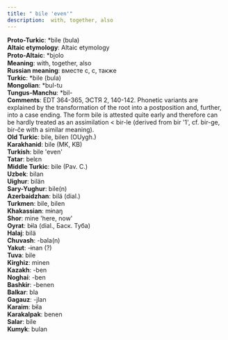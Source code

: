 ```yaml
---
title: " bile 'even'"
description:  with, together, also
---
```


<strong>Proto-Turkic</strong>:  *bile (bula)<br>
<strong>Altaic etymology</strong>:  Altaic etymology<br>
<strong> Proto-Altaic</strong>:  *bi̯olo<br>
<strong>Meaning</strong>:  with, together, also<br>
<strong>Russian meaning</strong>:  вместе с, с, также<br>
<strong>Turkic</strong>:  *bile (bula)<br>
<strong>Mongolian</strong>:  *bul-tu<br>
<strong>Tungus-Manchu</strong>:  *bil-<br>
<strong>Comments</strong>:  EDT 364-365, ЭСТЯ 2, 140-142. Phonetic variants are explained by the transformation of the root into a postposition and, further, into a case ending. The form bile is attested quite early and therefore can be hardly treated as an assimilation < bir-le (derived from bir '1', cf. bir-ge, bir-če with a similar meaning).<br>
<strong>Old Turkic</strong>:  bile, bilen (OUygh.)<br>
<strong>Karakhanid</strong>:  bile (MK, KB)<br>
<strong>Turkish</strong>:  bile 'even'<br>
<strong>Tatar</strong>:  belɛn<br>
<strong>Middle Turkic</strong>:  bile (Pav. C.)<br>
<strong>Uzbek</strong>:  bilan<br>
<strong>Uighur</strong>:  bilän<br>
<strong>Sary-Yughur</strong>:  bile(n)<br>
<strong>Azerbaidzhan</strong>:  bilä (dial.)<br>
<strong>Turkmen</strong>:  bile, bilen<br>
<strong>Khakassian</strong>:  mɨnaŋ<br>
<strong>Shor</strong>:  mine 'here, now'<br>
<strong>Oyrat</strong>:  bɨla (dial., Баск. Туба)<br>
<strong>Halaj</strong>:  bilä<br>
<strong>Chuvash</strong>:  -bala(n)<br>
<strong>Yakut</strong>:  -ɨnan (?)<br>
<strong>Tuva</strong>:  bile<br>
<strong>Kirghiz</strong>:  minen<br>
<strong>Kazakh</strong>:  -ben<br>
<strong>Noghai</strong>:  -ben<br>
<strong>Bashkir</strong>:  -benen<br>
<strong>Balkar</strong>:  bla<br>
<strong>Gagauz</strong>:  -jlan<br>
<strong>Karaim</strong>:  bɨla<br>
<strong>Karakalpak</strong>:  benen<br>
<strong>Salar</strong>:  bile<br>
<strong>Kumyk</strong>:  bulan<br>


